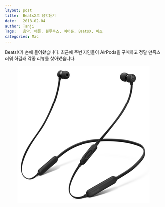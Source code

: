 ```yaml
---
layout: post
title:  BeatsX로 음악듣기
date:   2018-02-04
author: Tanji
Tags:   음악, 애플, 블루투스, 이어폰, BeatsX, 비츠
categories: Mac
---
```


BeatsX가 손에 들어왔습니다. 최근에 주변 지인들이 AirPods을 구매하고 정말 만족스러워 하길래 각종 리뷰를 찾아봤습니다.


<figure class="img80">
<img src="/img/beatsx.png" alt="Mac">
</figure>